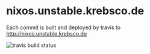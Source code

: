 # nixos.unstable.krebsco.de
Each commit is built and deployed by travis to http://nixos.unstable.krebsco.de

![travis build status]( https://travis-ci.org/krebscode/nixos.unstable.krebsco.de.svg )
